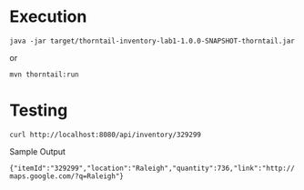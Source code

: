 # Execution

`java -jar target/thorntail-inventory-lab1-1.0.0-SNAPSHOT-thorntail.jar`

or 

`mvn thorntail:run`

# Testing 

`curl http://localhost:8080/api/inventory/329299`

Sample Output

`{"itemId":"329299","location":"Raleigh","quantity":736,"link":"http://maps.google.com/?q=Raleigh"}`
